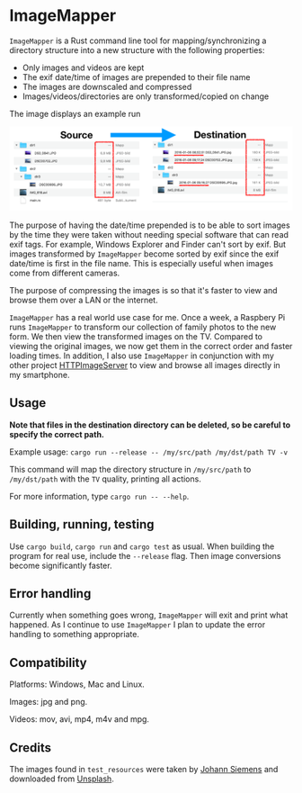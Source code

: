 
# ImageMapper

`ImageMapper` is a Rust command line tool for mapping/synchronizing a directory structure into a new structure with the following properties:

- Only images and videos are kept
- The exif date/time of images are prepended to their file name
- The images are downscaled and compressed
- Images/videos/directories are only transformed/copied on change

The image displays an example run

![](Example.png)

The purpose of having the date/time prepended is to be able to sort images by the time they were taken without needing special software that can read exif tags. For example, Windows Explorer and Finder can't sort by exif. But images transformed by `ImageMapper` become sorted by exif since the exif date/time is first in the file name. This is especially useful when images come from different cameras.

The purpose of compressing the images is so that it's faster to view and browse them over a LAN or the internet.

`ImageMapper` has a real world use case for me. Once a week, a Raspbery Pi runs `ImageMapper` to transform our collection of family photos to the new form. We then view the transformed images on the TV. Compared to viewing the original images, we now get them in the correct order and faster loading times. In addition, I also use `ImageMapper` in conjunction with my other project [HTTPImageServer](https://github.com/osklunds/HTTPImageServer) to view and browse all images directly in my smartphone.

## Usage

**Note that files in the destination directory can be deleted, so be careful to specify the correct path.**

Example usage: `cargo run --release -- /my/src/path /my/dst/path TV -v`

This command will map the directory structure in `/my/src/path` to `/my/dst/path` with the `TV` quality, printing all actions.

For more information, type `cargo run -- --help`.

## Building, running, testing

Use `cargo build`, `cargo run` and `cargo test` as usual. When building the program for real use, include the `--release` flag. Then image conversions become significantly faster.

## Error handling

Currently when something goes wrong, `ImageMapper` will exit and print what happened. As I continue to use `ImageMapper` I plan to update the error handling to something appropriate.

## Compatibility

Platforms: Windows, Mac and Linux.

Images: jpg and png.

Videos: mov, avi, mp4, m4v and mpg.

## Credits

The images found in `test_resources` were taken by [Johann Siemens](https://unsplash.com/@johannsiemens?utm_source=unsplash&utm_medium=referral&utm_content=creditCopyText) and downloaded from [Unsplash](https://unsplash.com/search/photos/tree?utm_source=unsplash&utm_medium=referral&utm_content=creditCopyText).
